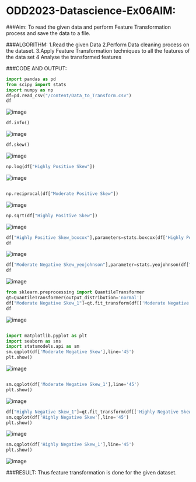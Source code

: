 # ODD2023-Datascience-Ex06AIM:
###Aim:
To read the given data and perform Feature Transformation process and save the data to a file.

###ALGORITHM:
1.Read the given Data 2.Perform Data cleaning process on the dataset. 3.Apply Feature Transformation techniques to all the features of the data set 4 Analyse the transformed features

###CODE AND OUTPUT:
```py
import pandas as pd
from scipy import stats
import numpy as np
df=pd.read_csv("/content/Data_to_Transform.csv")
df
```
![image](https://github.com/kanishka2305/ODD2023-Datascience-Ex06/assets/113497357/e29355e6-30ad-4bcb-a7e6-4e35aa4e9cf8)
```py
df.info()
```
![image](https://github.com/kanishka2305/ODD2023-Datascience-Ex06/assets/113497357/8610adb9-9a7d-48f3-853f-02d22a614bd0)

```py
df.skew()

```
![image](https://github.com/kanishka2305/ODD2023-Datascience-Ex06/assets/113497357/9b4702ee-76dc-4168-9383-20ef4b509057)
```py
np.log(df["Highly Positive Skew"])
```
![image](https://github.com/kanishka2305/ODD2023-Datascience-Ex06/assets/113497357/aab2ff28-b999-4ca7-8de1-44f43ddebcd7)
```py

np.reciprocal(df["Moderate Positive Skew"])
```
![image](https://github.com/kanishka2305/ODD2023-Datascience-Ex06/assets/113497357/b5c8e172-2b65-430c-8732-354fc199be53)
```py
np.sqrt(df["Highly Positive Skew"])
```
![image](https://github.com/kanishka2305/ODD2023-Datascience-Ex06/assets/113497357/26d76bdf-f080-46ee-a00c-bb827cc9536f)
```py
df["Highly Positive Skew_boxcox"],parameters=stats.boxcox(df['Highly Positive Skew'])
df
```
![image](https://github.com/kanishka2305/ODD2023-Datascience-Ex06/assets/113497357/b2845902-6dcd-4ccd-914d-c982ca074150)
```py
df["Moderate Negative Skew_yeojohnson"],parameter=stats.yeojohnson(df["Moderate Negative Skew"])
df
```
![image](https://github.com/kanishka2305/ODD2023-Datascience-Ex06/assets/113497357/9cc128f2-22f1-4e93-bf4e-65a87af90861)
```py
from sklearn.preprocessing import QuantileTransformer
qt=QuantileTransformer(output_distribution='normal')
df["Moderate Negative Skew_1"]=qt.fit_transform(df[['Moderate Negative Skew']])
df
```
![image](https://github.com/kanishka2305/ODD2023-Datascience-Ex06/assets/113497357/bab84b66-b2e7-4f10-9ea3-4b2190ac7fab)
```py

import matplotlib.pyplot as plt
import seaborn as sns
import statsmodels.api as sm
sm.qqplot(df['Moderate Negative Skew'],line='45')
plt.show()
```
![image](https://github.com/kanishka2305/ODD2023-Datascience-Ex06/assets/113497357/e150fd33-5f00-4e62-878c-f21d21b47a9e)
```py

sm.qqplot(df['Moderate Negative Skew_1'],line='45')
plt.show()
```
![image](https://github.com/kanishka2305/ODD2023-Datascience-Ex06/assets/113497357/5845528f-3703-449b-af04-2e154a84787c)
```py
df["Highly Negative Skew_1"]=qt.fit_transform(df[['Highly Negative Skew']])
sm.qqplot(df['Highly Negative Skew'],line='45')
plt.show()
```
![image](https://github.com/kanishka2305/ODD2023-Datascience-Ex06/assets/113497357/fded0806-4461-46d8-8de0-d96781989a3e)
```py
sm.qqplot(df['Highly Negative Skew_1'],line='45')
plt.show()
```
![image](https://github.com/kanishka2305/ODD2023-Datascience-Ex06/assets/113497357/fc04c9ab-7a63-441a-a9db-08cf5a650128)

###RESULT:
Thus feature transformation is done for the given dataset.


